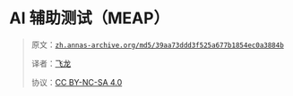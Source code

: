 # AI 辅助测试（MEAP）

> 原文：[`zh.annas-archive.org/md5/39aa73ddd3f525a677b1854ec0a3884b`](https://zh.annas-archive.org/md5/39aa73ddd3f525a677b1854ec0a3884b)
> 
> 译者：[飞龙](https://github.com/wizardforcel)
> 
> 协议：[CC BY-NC-SA 4.0](http://creativecommons.org/licenses/by-nc-sa/4.0/)